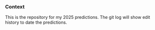 ### Context
This is the repository for my 2025 predictions. The git log will show edit history to date the predictions.
